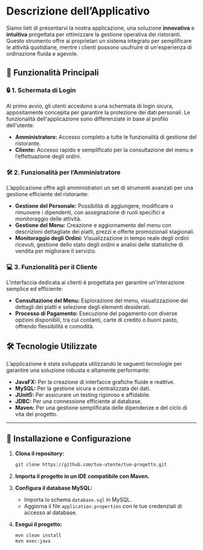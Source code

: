 # Descrizione dell’Applicativo

Siamo lieti di presentarvi la nostra applicazione, una soluzione **innovativa** e **intuitiva** progettata per ottimizzare la gestione operativa dei ristoranti. Questo strumento offre ai proprietari un sistema integrato per semplificare le attività quotidiane, mentre i clienti possono usufruire di un'esperienza di ordinazione fluida e agevole.

## 🚀 Funzionalità Principali

### 🔒 1. Schermata di Login
Al primo avvio, gli utenti accedono a una schermata di login sicura, appositamente concepita per garantire la protezione dei dati personali. Le funzionalità dell'applicazione sono differenziate in base al profilo dell'utente:
- **Amministratore:** Accesso completo a tutte le funzionalità di gestione del ristorante.
- **Cliente:** Accesso rapido e semplificato per la consultazione del menu e l’effettuazione degli ordini.

### 🛠️ 2. Funzionalità per l’Amministratore
L’applicazione offre agli amministratori un set di strumenti avanzati per una gestione efficiente del ristorante:
- **Gestione del Personale:** Possibilità di aggiungere, modificare o rimuovere i dipendenti, con assegnazione di ruoli specifici e monitoraggio delle attività.
- **Gestione del Menu:** Creazione e aggiornamento del menu con descrizioni dettagliate dei piatti, prezzi e offerte promozionali stagionali.
- **Monitoraggio degli Ordini:** Visualizzazione in tempo reale degli ordini ricevuti, gestione dello stato degli ordini e analisi delle statistiche di vendita per migliorare il servizio.

### 💻 3. Funzionalità per il Cliente
L'interfaccia dedicata ai clienti è progettata per garantire un'interazione semplice ed efficiente:
- **Consultazione del Menu:** Esplorazione del menu, visualizzazione dei dettagli dei piatti e selezione degli elementi desiderati.
- **Processo di Pagamento:** Esecuzione del pagamento con diverse opzioni disponibili, tra cui contanti, carte di credito o buoni pasto, offrendo flessibilità e comodità.

## 🛠️ Tecnologie Utilizzate
L’applicazione è stata sviluppata utilizzando le seguenti tecnologie per garantire una soluzione robusta e altamente performante:
- **JavaFX:** Per la creazione di interfacce grafiche fluide e reattive.
- **MySQL:** Per la gestione sicura e centralizzata dei dati.
- **JUnit5:** Per assicurare un testing rigoroso e affidabile.
- **JDBC:** Per una connessione efficiente al database.
- **Maven:** Per una gestione semplificata delle dipendenze e del ciclo di vita del progetto.

---

## 📄 Installazione e Configurazione

1. **Clona il repository:**
   ```bash
   git clone https://github.com/tuo-utente/tuo-progetto.git

2. **Importa il progetto in un IDE compatibile con Maven.**
   
3. **Configura il database MySQL:**
   - Importa lo schema `database.sql` in MySQL.
   - Aggiorna il file `application.properties` con le tue credenziali di accesso al database.

4. **Esegui il progetto:**
   ```bash
   mvn clean install
   mvn exec:java
